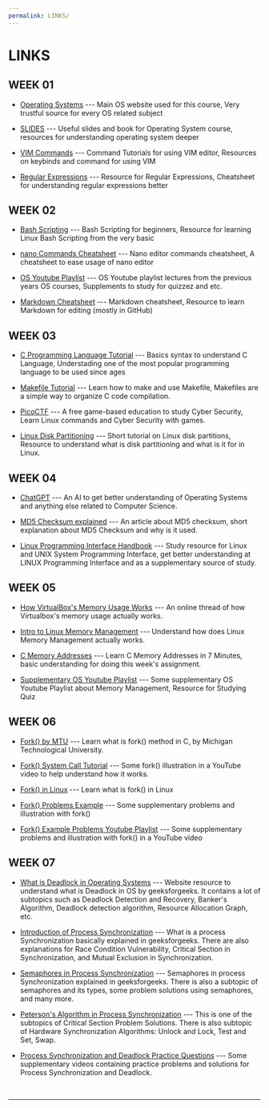 ```yaml
---
permalink: LINKS/
---
```


# LINKS


## WEEK 01
* [Operating Systems](https://os.vlsm.org/) --- 
Main OS website used for this course,
Very trustful source for every OS related subject 

* [SLIDES](https://codex.cs.yale.edu/avi/os-book/OS10/slide-dir/) ---
Useful slides and book for Operating System course,
resources for understanding operating system deeper

* [VIM Commands](https://towardsdatascience.com/vim-tutorial-edit-text-like-a-pro-ea13e45010f5) ---
Command Tutorials for using VIM editor,
Resources on keybinds and command for using VIM

* [Regular Expressions](https://regexr.com/) ---
Resource for Regular Expressions,
Cheatsheet for understanding regular expressions better

## WEEK 02
* [Bash Scripting](https://www.freecodecamp.org/news/bash-scripting-tutorial-linux-shell-script-and-command-line-for-beginners/) ---
Bash Scripting for beginners,
Resource for learning Linux Bash Scripting from the very basic

* [nano Commands Cheatsheet](https://www.nano-editor.org/dist/latest/cheatsheet.html) ---
Nano editor commands cheatsheet,
A cheatsheet to ease usage of nano editor

* [OS Youtube Playlist](https://os.vlsm.org/playlists/) ---
OS Youtube playlist lectures from the previous years OS courses,
Supplements to study for quizzez and etc.

* [Markdown Cheatsheet](https://github.com/adam-p/markdown-here/wiki/Markdown-Cheatsheet) ---
Markdown cheatsheet,
Resource to learn Markdown for editing (mostly in GitHub)

## WEEK 03
* [C Programming Language Tutorial](https://www.w3schools.com/c/) ---
Basics syntax to understand C Language,
Understading one of the most popular programming language to be used since ages

* [Makefile Tutorial](https://www.cs.colby.edu/maxwell/courses/tutorials/maketutor/) ---
Learn how to make and use Makefile,
Makefiles are a simple way to organize C code compilation.

* [PicoCTF](https://picoctf.org/) ---
A free game-based education to study Cyber Security,
Learn Linux commands and Cyber Security with games.

* [Linux Disk Partitioning](https://www.geeksforgeeks.org/disk-partitioning-in-linux/) ---
Short tutorial on Linux disk partitions,
Resource to understand what is disk partitioning and what is it for in Linux.

## WEEK 04
* [ChatGPT](https://chat.openai.com/) ---
An AI to get better understanding of Operating Systems and anything else related to Computer Science.

* [MD5 Checksum explained](https://www.techtarget.com/searchsecurity/definition/MD5#:~:text=The%20MD5%20hash%20function%20was,and%20detect%20unintentional%20data%20corruption.) ---
An article about MD5 checksum, short explanation about MD5 Checksum and why is it used.

* [Linux Programming Interface Handbook](https://sciencesoftcode.files.wordpress.com/2018/12/the-linux-programming-interface-michael-kerrisk-1.pdf) ---
Study resource for Linux and UNIX System Programming Interface,
get better understanding at LINUX Programming Interface and as a supplementary source of study.

## WEEK 05
* [How VirtualBox's Memory Usage Works](https://superuser.com/questions/66842/how-does-virtualboxs-memory-usage-work) ---
An online thread of how Virtualbox's memory usage actually works.

* [Intro to Linux Memory Management](https://www.youtube.com/watch?v=2RYT_ZfrYFk) ---
Understand how does Linux Memory Management actually works.

* [C Memory Addresses](https://www.youtube.com/watch?v=1KVpi0VN82E) ---
Learn C Memory Addresses in 7 Minutes, basic understanding for doing this week's assignment.

* [Supplementary OS Youtube Playlist](https://www.youtube.com/playlist?list=PLBpMYKycVdGb3tlVlmR9Rmx47p6UOVp7W) ---
Some supplementary OS Youtube Playlist about Memory Management, Resource for Studying Quiz

## WEEK 06
* [Fork() by MTU](https://www.csl.mtu.edu/cs4411.ck/www/NOTES/process/fork/create.html) ---
Learn what is fork() method in C, by Michigan Technological University.

* [Fork() System Call Tutorial](https://www.youtube.com/watch?v=xVSPv-9x3gk) ---
Some fork() illustration in a YouTube video to help understand how it works.

* [Fork() in Linux](https://www.youtube.com/watch?v=CaWgJIbwb-4) ---
Learn what is fork() in Linux

* [Fork() Problems Example](https://cis.temple.edu/~giorgio/old/cis307s95/homeworks/problem1.html#3) ---
Some supplementary problems and illustration with fork()

* [Fork() Example Problems Youtube Playlist](https://www.youtube.com/playlist?list=PLhqPDa2HoaAZZmS2moH-2K4q4wRJ4Gg7I) ---
Some supplementary problems and illustration with fork() in a YouTube video

## WEEK 07
* [What is Deadlock in Operating Systems](https://www.geeksforgeeks.org/introduction-of-deadlock-in-operating-system/) ---
Website resource to understand what is Deadlock in OS by geeksforgeeks. It contains a lot of subtopics such as Deadlock Detection and Recovery, Banker's Algorithm, Deadlock detection algorithm, Resource Allocation Graph, etc.

* [Introduction of Process Synchronization](https://www.geeksforgeeks.org/introduction-of-process-synchronization/) ---
What is a process Synchronization basically explained in geeksforgeeks. There are also explanations for Race Condition Vulnerability, Critical Section in Synchronization, and Mutual Exclusion in Synchronization. 

* [Semaphores in Process Synchronization](https://www.geeksforgeeks.org/semaphores-in-process-synchronization/?ref=lbp) ---
Semaphores in process Synchronization explained in geeksforgeeks. There is also a subtopic of semaphores and its types, some problem solutions using semaphores, and many more.

* [Peterson's Algorithm in Process Synchronization](https://www.geeksforgeeks.org/petersons-algorithm-in-process-synchronization/?ref=lbp) ---
This is one of the subtopics of Critical Section Problem Solutions. There is also subtopic of Hardware Synchronization Algorithms: Unlock and Lock, Test and Set, Swap.

* [Process Synchronization and Deadlock Practice Questions](https://www.youtube.com/watch?v=hMA6LWN_IBQ&list=PL0rQdWUGhRqrjIgZAkv3i2QujZzHWwGJC) ---
Some supplementary videos containing practice problems and solutions for Process Synchronization and Deadlock.
<br>
<hr>
